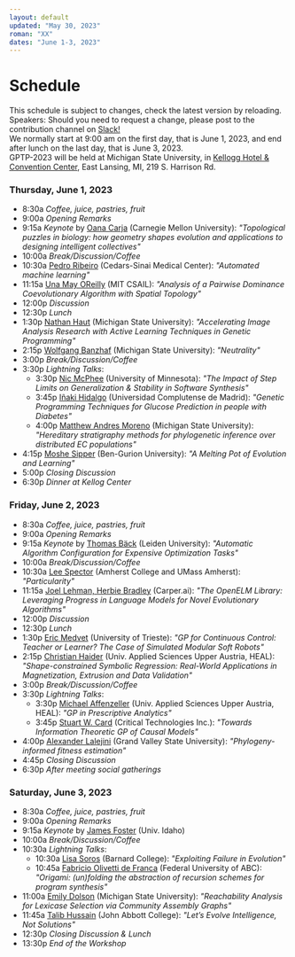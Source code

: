 ```yaml
---
layout: default
updated: "May 30, 2023"
roman: "XX"
dates: "June 1-3, 2023"
---
```


# Schedule

This schedule is subject to  changes, check the latest version by reloading. Speakers: Should you need to request a change, please post to the contribution channel on [Slack!](https://gptp-workshops.slack.com)  
We normally start at 9:00 am on the first day, that is June 1, 2023,
and end after lunch on the last day, that is June 3, 2023.  
GPTP-2023 will be held at Michigan State University, in [Kellogg Hotel & Convention Center](https://https://kelloggcenter.com/), East Lansing, MI, 219 S. Harrison Rd.

### Thursday, June 1, 2023

- 8:30a _Coffee, juice, pastries, fruit_
- 9:00a _Opening Remarks_
- 9:15a _Keynote_ by [Oana Carja](https://cbd.cmu.edu/people/carja.html) (Carnegie Mellon University): _"Topological puzzles in biology: how geometry shapes evolution and applications to designing intelligent collectives"_
- 10:00a _Break/Discussion/Coffee_
- 10:30a [Pedro Ribeiro](https://www.cedars-sinai.org/) (Cedars-Sinai Medical Center): _"Automated machine learning"_
- 11:15a [Una May OReilly](https://www.csail.mit.edu/person/una-may-oreilly) (MIT CSAIL): _"Analysis of a Pairwise Dominance
Coevolutionary Algorithm with Spatial Topology"_
- 12:00p _Discussion_
- 12:30p _Lunch_
- 1:30p [Nathan Haut](https://www.cse.msu.edu/~hautn/) (Michigan State University): _"Accelerating Image Analysis Research with Active Learning Techniques in Genetic Programming"_
- 2:15p [Wolfgang Banzhaf](https://www.cse.msu.edu/~banzhafw/) (Michigan State University):  _"Neutrality"_
- 3:00p _Break/Discussion/Coffee_
- 3:30p _Lightning Talks_:  
  - 3:30p [Nic McPhee](https://academics.morris.umn.edu/nic-mcphee) (University of Minnesota): _"The Impact of Step Limits on Generalization &
Stability in Software Synthesis"_
  - 3:45p [Iñaki Hidalgo](https://www.ucm.es/directorio?id=9382) (Universidad Complutense de Madrid): _"Genetic Programming Techniques for Glucose Prediction in people with Diabetes"_
  - 4:00p [Matthew Andres Moreno](https://directory.natsci.msu.edu/Directory/Profiles/Person/103198) (Michigan State University):  _"Hereditary stratigraphy methods for phylogenetic inference over distributed EC populations"_
- 4:15p [Moshe Sipper](https://www.moshesipper.com/) (Ben-Gurion University): _"A Melting Pot of Evolution and Learning"_
- 5:00p _Closing Discussion_
- 6:30p _Dinner at Kellog Center_


### Friday, June 2, 2023

- 8:30a _Coffee, juice, pastries, fruit_
- 9:00a _Opening Remarks_
- 9:15a _Keynote_ by [Thomas Bäck](https://www.universiteitleiden.nl/en/staffmembers/thomas-back) (Leiden University): _"Automatic Algorithm Configuration for Expensive Optimization Tasks"_
- 10:00a _Break/Discussion/Coffee_
- 10:30a [Lee Spector](https://www.amherst.edu/people/facstaff/lspector) (Amherst College and UMass Amherst): _"Particularity"_
- 11:15a [Joel Lehman, Herbie Bradley](https://Carper.ai) (Carper.ai): _"The OpenELM Library: Leveraging Progress in Language Models for Novel Evolutionary Algorithms"_
- 12:00p _Discussion_
- 12:30p _Lunch_
-  1:30p [Eric Medvet](https://medvet.inginf.units.it/) (University of Trieste): _"GP for Continuous Control: Teacher or Learner? The Case of Simulated Modular Soft Robots"_
- 2:15p [Christian Haider](https://heal.heuristiclab.com/team/haider) (Univ. Applied Sciences Upper Austria, HEAL): _"Shape-constrained Symbolic Regression:
Real-World Applications in Magnetization, Extrusion and Data Validation"_
- 3:00p _Break/Discussion/Coffee_
- 3:30p _Lightning Talks_:
  - 3:30p [Michael Affenzeller](https://heal.heuristiclab.com/team/affenzeller) (Univ. Applied Sciences Upper Austria, HEAL): _"GP in Prescriptive Analytics"_
  - 3:45p [Stuart W. Card](https://www.critical.com/index.html) (Critical Technologies Inc.): _"Towards Information Theoretic GP of Causal Models"_
- 4:00p [Alexander Lalejini](https://www.gvsu.edu/computing/lalejini-alexander-111.htm) (Grand Valley State University): _"Phylogeny-informed fitness estimation"_
- 4:45p _Closing Discussion_
- 6:30p _After meeting social gatherings_



### Saturday, June 3, 2023
- 8:30a _Coffee, juice, pastries, fruit_
- 9:00a _Opening Remarks_
- 9:15a _Keynote_ by [James Foster](https://www.uidaho.edu/sci/biology/people/faculty/foster) (Univ. Idaho) 
- 10:00a _Break/Discussion/Coffee_
- 10:30a _Lightning Talks_:
  - 10:30a [Lisa Soros](https://cs.barnard.edu/profiles/lisa-soros) (Barnard College): _"Exploiting Failure in Evolution"_
  - 10:45a [Fabricio Olivetti de Franca](https://www.ufabc.edu.br/ensino/docentes/fabricio-olivetti-de-franca) (Federal University of ABC): _"Origami: (un)folding the abstraction of recursion schemes for program synthesis"_
- 11:00a [Emily Dolson](https://www.egr.msu.edu/people/profile/dolsonem) (Michigan State University): _"Reachability Analysis for Lexicase Selection via
Community Assembly Graphs"_
- 11:45a [Talib Hussain](https://departments.johnabbott.qc.ca/william%20russell%202/talib-hussain/) (John Abbott College): _"Let’s Evolve Intelligence, Not Solutions"_
-  12:30p _Closing Discussion & Lunch_
-  13:30p _End of the Workshop_


<!-- ## For travel preparations -->





